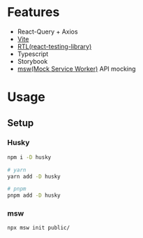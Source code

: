 # Features

- React-Query + Axios
- [Vite](https://vitejs.dev)
- [RTL(react-testing-library)](https://testing-library.com)
- Typescript
- Storybook
- [msw(Mock Service Worker)](https://mswjs.io/) API mocking

# Usage

## Setup

### Husky

```bash
npm i -D husky

# yarn
yarn add -D husky

# pnpm
pnpm add -D husky
```

### msw

```bash
npx msw init public/
```
